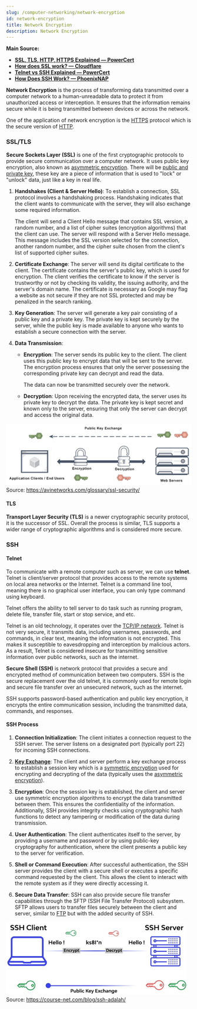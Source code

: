 ```yaml
---
slug: /computer-networking/network-encryption
id: network-encryption
title: Network Encryption
description: Network Encryption
---
```


**Main Source:**

- **[SSL, TLS, HTTP, HTTPS Explained — PowerCert](https://youtu.be/hExRDVZHhig?si=6hL-OBvXAyOVHGjz)**
- **[How does SSL work? — Cloudflare](https://www.cloudflare.com/learning/ssl/how-does-ssl-work/)**
- **[Telnet vs SSH Explained — PowerCert](https://youtu.be/tZop-zjYkrU?si=TD9ZjvQxu6mliMo0)**
- **[How Does SSH Work? — PhoenixNAP](https://phoenixnap.com/kb/how-does-ssh-work)**

**Network Encryption** is the process of transforming data transmitted over a computer network to a human-unreadable data to protect it from unauthorized access or interception. It ensures that the information remains secure while it is being transmitted between devices or across the network.

One of the application of network encryption is the [HTTPS](/computer-networking/http-https#https) protocol which is the secure version of [HTTP](/computer-networking/http-https#http).

### SSL/TLS

**Secure Sockets Layer (SSL)** is one of the first cryptographic protocols to provide secure communication over a computer network. It uses public key encryption, also known as [asymmetric encryption](/computer-security/encryption#symmetric--asymmetric-encryption). There will be [public and private key](/computer-security/encryption#public--private-key), these key are a piece of information that is used to "lock" or "unlock" data, just like a key in real life.

1. **Handshakes (Client & Server Hello)**: To establish a connection, SSL protocol involves a handshaking process. Handshaking indicates that the client wants to communicate with the server, they will also exchange some required information.

   The client will send a Client Hello message that contains SSL version, a random number, and a list of cipher suites (encryption algorithms) that the client can use. The server will respond with a Server Hello message. This message includes the SSL version selected for the connection, another random number, and the cipher suite chosen from the client's list of supported cipher suites.

2. **Certificate Exchange**: The server will send its digital certificate to the client. The certificate contains the server's public key, which is used for encryption. The client verifies the certificate to know if the server is trustworthy or not by checking its validity, the issuing authority, and the server's domain name. The certificate is necessary as Google may flag a website as not secure if they are not SSL protected and may be penalized in the search ranking.

3. **Key Generation**: The server will generate a key pair consisting of a public key and a private key. The private key is kept securely by the server, while the public key is made available to anyone who wants to establish a secure connection with the server.

4. **Data Transmission**:

   - **Encryption**: The server sends its public key to the client. The client uses this public key to encrypt data that will be sent to the server. The encryption process ensures that only the server possessing the corresponding private key can decrypt and read the data.

     The data can now be transmitted securely over the network.

   - **Decryption**: Upon receiving the encrypted data, the server uses its private key to decrypt the data. The private key is kept secret and known only to the server, ensuring that only the server can decrypt and access the original data.

![SSL encryption process](./ssl-process.png)  
Source: https://avinetworks.com/glossary/ssl-security/

#### TLS

**Transport Layer Security (TLS)** is a newer cryptographic security protocol, it is the successor of SSL. Overall the process is similar, TLS supports a wider range of cryptographic algorithms and is considered more secure.

### SSH

#### Telnet

To communicate with a remote computer such as server, we can use **telnet**. Telnet is client/server protocol that provides access to the remote systems on local area networks or the Internet. Telnet is a command line tool, meaning there is no graphical user interface, you can only type command using keyboard.

Telnet offers the ability to tell server to do task such as running program, delete file, transfer file, start or stop service, and etc.

Telnet is an old technology, it operates over the [TCP/IP network](/computer-networking/tcp-ip-model). Telnet is not very secure, it transmits data, including usernames, passwords, and commands, in clear text, meaning the information is not encrypted. This makes it susceptible to eavesdropping and interception by malicious actors. As a result, Telnet is considered insecure for transmitting sensitive information over public networks, such as the internet.

**Secure Shell (SSH)** is network protocol that provides a secure and encrypted method of communication between two computers. SSH is the secure replacement over the old telnet, it is commonly used for remote login and secure file transfer over an unsecured network, such as the internet.

SSH supports password-based authentication and public key encryption, it encrypts the entire communication session, including the transmitted data, commands, and responses.

#### SSH Process

1. **Connection Initialization**: The client initiates a connection request to the SSH server. The server listens on a designated port (typically port 22) for incoming SSH connections.

2. **[Key Exchange](/computer-security/encryption#key-exchange)**: The client and server perform a key exchange process to establish a session key which is a [symmetric encryption](/computer-security/encryption#symmetric--asymmetric-encryption) used for encrypting and decrypting of the data (typically uses the [asymmetric encryption](/computer-security/encryption#symmetric--asymmetric-encryption)).

3. **Encryption**: Once the session key is established, the client and server use symmetric encryption algorithms to encrypt the data transmitted between them. This ensures the confidentiality of the information. Additionally, SSH provides integrity checks using cryptographic hash functions to detect any tampering or modification of the data during transmission.

4. **User Authentication**: The client authenticates itself to the server, by providing a username and password or by using public-key cryptography for authentication, where the client presents a public key to the server for verification.

5. **Shell or Command Execution**: After successful authentication, the SSH server provides the client with a secure shell or executes a specific command requested by the client. This allows the client to interact with the remote system as if they were directly accessing it.

6. **Secure Data Transfer**: SSH can also provide secure file transfer capabilities through the SFTP (SSH File Transfer Protocol) subsystem. SFTP allows users to transfer files securely between the client and server, similar to [FTP](/computer-networking/ftp) but with the added security of SSH.

![SSH encryption process](./ssh-encryption.png)  
Source: https://course-net.com/blog/ssh-adalah/
